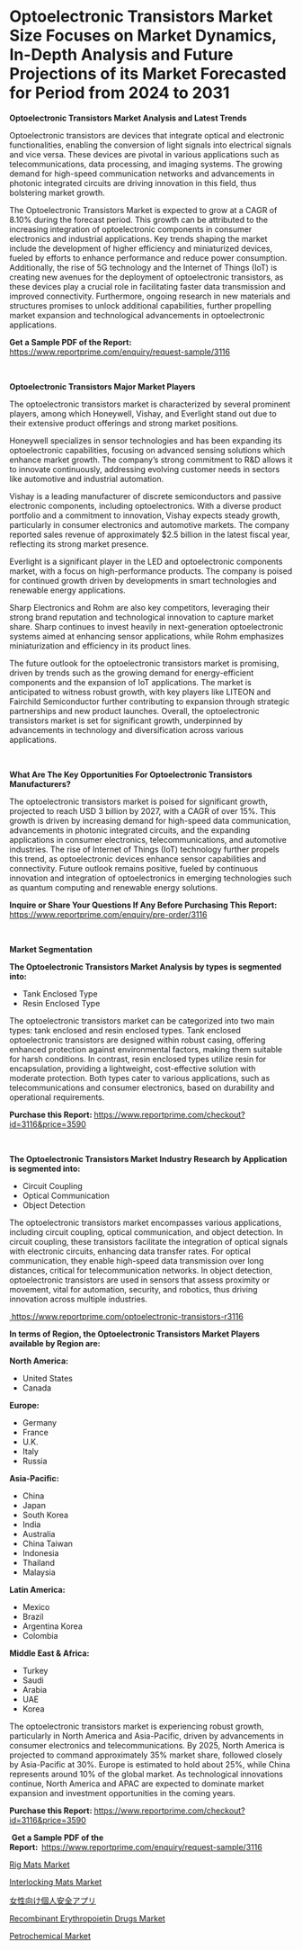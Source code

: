 <p><h1>Optoelectronic Transistors Market Size Focuses on Market Dynamics, In-Depth Analysis and Future Projections of its Market Forecasted for Period from 2024 to 2031</h1></p><p><strong>Optoelectronic Transistors Market Analysis and Latest Trends</strong></p>
<p><p>Optoelectronic transistors are devices that integrate optical and electronic functionalities, enabling the conversion of light signals into electrical signals and vice versa. These devices are pivotal in various applications such as telecommunications, data processing, and imaging systems. The growing demand for high-speed communication networks and advancements in photonic integrated circuits are driving innovation in this field, thus bolstering market growth.</p><p>The Optoelectronic Transistors Market is expected to grow at a CAGR of 8.10% during the forecast period. This growth can be attributed to the increasing integration of optoelectronic components in consumer electronics and industrial applications. Key trends shaping the market include the development of higher efficiency and miniaturized devices, fueled by efforts to enhance performance and reduce power consumption. Additionally, the rise of 5G technology and the Internet of Things (IoT) is creating new avenues for the deployment of optoelectronic transistors, as these devices play a crucial role in facilitating faster data transmission and improved connectivity. Furthermore, ongoing research in new materials and structures promises to unlock additional capabilities, further propelling market expansion and technological advancements in optoelectronic applications.</p></p>
<p><strong>Get a Sample PDF of the Report:&nbsp;</strong> <a href="https://www.reportprime.com/enquiry/request-sample/3116">https://www.reportprime.com/enquiry/request-sample/3116</a></p>
<p>&nbsp;</p>
<p><strong>Optoelectronic Transistors Major Market Players</strong></p>
<p><p>The optoelectronic transistors market is characterized by several prominent players, among which Honeywell, Vishay, and Everlight stand out due to their extensive product offerings and strong market positions.</p><p>Honeywell specializes in sensor technologies and has been expanding its optoelectronic capabilities, focusing on advanced sensing solutions which enhance market growth. The company’s strong commitment to R&D allows it to innovate continuously, addressing evolving customer needs in sectors like automotive and industrial automation. </p><p>Vishay is a leading manufacturer of discrete semiconductors and passive electronic components, including optoelectronics. With a diverse product portfolio and a commitment to innovation, Vishay expects steady growth, particularly in consumer electronics and automotive markets. The company reported sales revenue of approximately $2.5 billion in the latest fiscal year, reflecting its strong market presence.</p><p>Everlight is a significant player in the LED and optoelectronic components market, with a focus on high-performance products. The company is poised for continued growth driven by developments in smart technologies and renewable energy applications. </p><p>Sharp Electronics and Rohm are also key competitors, leveraging their strong brand reputation and technological innovation to capture market share. Sharp continues to invest heavily in next-generation optoelectronic systems aimed at enhancing sensor applications, while Rohm emphasizes miniaturization and efficiency in its product lines.</p><p>The future outlook for the optoelectronic transistors market is promising, driven by trends such as the growing demand for energy-efficient components and the expansion of IoT applications. The market is anticipated to witness robust growth, with key players like LITEON and Fairchild Semiconductor further contributing to expansion through strategic partnerships and new product launches. Overall, the optoelectronic transistors market is set for significant growth, underpinned by advancements in technology and diversification across various applications.</p></p>
<p>&nbsp;</p>
<p><strong>What Are The Key Opportunities For Optoelectronic Transistors Manufacturers?</strong></p>
<p><p>The optoelectronic transistors market is poised for significant growth, projected to reach USD 3 billion by 2027, with a CAGR of over 15%. This growth is driven by increasing demand for high-speed data communication, advancements in photonic integrated circuits, and the expanding applications in consumer electronics, telecommunications, and automotive industries. The rise of Internet of Things (IoT) technology further propels this trend, as optoelectronic devices enhance sensor capabilities and connectivity. Future outlook remains positive, fueled by continuous innovation and integration of optoelectronics in emerging technologies such as quantum computing and renewable energy solutions.</p></p>
<p><strong>Inquire or Share Your Questions If Any Before Purchasing This Report:</strong> <a href="https://www.reportprime.com/enquiry/pre-order/3116">https://www.reportprime.com/enquiry/pre-order/3116</a></p>
<p>&nbsp;</p>
<p><strong>Market Segmentation</strong></p>
<p><strong>The Optoelectronic Transistors Market Analysis by types is segmented into:</strong></p>
<p><ul><li>Tank Enclosed Type</li><li>Resin Enclosed Type</li></ul></p>
<p><p>The optoelectronic transistors market can be categorized into two main types: tank enclosed and resin enclosed types. Tank enclosed optoelectronic transistors are designed within robust casing, offering enhanced protection against environmental factors, making them suitable for harsh conditions. In contrast, resin enclosed types utilize resin for encapsulation, providing a lightweight, cost-effective solution with moderate protection. Both types cater to various applications, such as telecommunications and consumer electronics, based on durability and operational requirements.</p></p>
<p><strong>Purchase this Report:&nbsp;</strong><a href="https://www.reportprime.com/checkout?id=3116&price=3590">https://www.reportprime.com/checkout?id=3116&price=3590</a></p>
<p>&nbsp;</p>
<p><strong>The Optoelectronic Transistors Market Industry Research by Application is segmented into:</strong></p>
<p><ul><li>Circuit Coupling</li><li>Optical Communication</li><li>Object Detection</li></ul></p>
<p><p>The optoelectronic transistors market encompasses various applications, including circuit coupling, optical communication, and object detection. In circuit coupling, these transistors facilitate the integration of optical signals with electronic circuits, enhancing data transfer rates. For optical communication, they enable high-speed data transmission over long distances, critical for telecommunication networks. In object detection, optoelectronic transistors are used in sensors that assess proximity or movement, vital for automation, security, and robotics, thus driving innovation across multiple industries.</p></p>
<p><a href="https://www.reportprime.com/optoelectronic-transistors-r3116">&nbsp;https://www.reportprime.com/optoelectronic-transistors-r3116</a></p>
<p><strong>In terms of Region, the Optoelectronic Transistors Market Players available by Region are:</strong></p>
<p>
    <p> <strong> North America: </strong>
        <ul>
            <li>United States</li>
            <li>Canada</li>
        </ul>
        </p> 
    <p> <strong> Europe: </strong>
        <ul>
            <li>Germany</li>
            <li>France</li>
            <li>U.K.</li>
            <li>Italy</li>
            <li>Russia</li>
        </ul>
        </p> 
    <p> <strong> Asia-Pacific: </strong>
        <ul>
            <li>China</li>
            <li>Japan</li>
            <li>South Korea</li>
            <li>India</li>
            <li>Australia</li>
            <li>China Taiwan</li>
            <li>Indonesia</li>
            <li>Thailand</li>
            <li>Malaysia</li>
        </ul>
        </p> 
    <p> <strong> Latin America: </strong>
        <ul>
            <li>Mexico</li>
            <li>Brazil</li>
            <li>Argentina Korea</li>
            <li>Colombia</li>
        </ul>
        </p> 
    <p> <strong> Middle East & Africa: </strong>
        <ul>
            <li>Turkey</li>
            <li>Saudi</li>
            <li>Arabia</li>
            <li>UAE</li>
            <li>Korea</li>
        </ul>
    </p>
    </p>
<p><p>The optoelectronic transistors market is experiencing robust growth, particularly in North America and Asia-Pacific, driven by advancements in consumer electronics and telecommunications. By 2025, North America is projected to command approximately 35% market share, followed closely by Asia-Pacific at 30%. Europe is estimated to hold about 25%, while China represents around 10% of the global market. As technological innovations continue, North America and APAC are expected to dominate market expansion and investment opportunities in the coming years.</p></p>
<p><strong>Purchase this Report: </strong><a href="https://www.reportprime.com/checkout?id=3116&price=3590">https://www.reportprime.com/checkout?id=3116&price=3590</a></p>
<p>&nbsp;<strong>Get a Sample PDF of the Report:&nbsp;&nbsp;</strong><a href="https://www.reportprime.com/enquiry/request-sample/3116">https://www.reportprime.com/enquiry/request-sample/3116</a></p>
<p><strong></strong></p>
<p><p><a href="https://medium.com/@alexander.bell98078/the-rig-mats-market-is-experiencing-higher-than-anticipated-demand-compared-to-pre-pandemic-c1cdfe3f88de">Rig Mats Market</a></p><p><a href="https://medium.com/@alexander.bell98078/the-interlocking-mats-market-is-anticipated-to-experience-significant-growth-with-a-projected-4f97a940a973">Interlocking Mats Market</a></p><p><a href="https://medium.com/@johnson154chris/personal-safety-apps-for-women-market-%E3%81%AE%E3%82%B0%E3%83%AD%E3%83%BC%E3%83%90%E3%83%AB%E5%B8%82%E5%A0%B4%E6%A6%82%E8%A6%81%E3%81%AF-%E4%B8%96%E7%95%8C%E3%81%8A%E3%82%88%E3%81%B3%E4%B8%BB%E8%A6%81%E5%B8%82%E5%A0%B4%E3%81%AB%E3%81%8A%E3%81%91%E3%82%8B%E6%A5%AD%E7%95%8C%E3%81%AB%E5%BD%B1%E9%9F%BF%E3%82%92%E4%B8%8E%E3%81%88%E3%82%8B%E4%B8%BB%E8%A6%81%E3%81%AA%E3%83%88%E3%83%AC%E3%83%B3%E3%83%89%E3%81%AB%E3%81%A4%E3%81%84%E3%81%A6-%E7%8B%AC%E8%87%AA%E3%81%AE%E8%A6%96%E7%82%B9%E3%82%92%E6%8F%90%E4%BE%9B%E3%81%97%E3%81%BE%E3%81%99-04509593a8f2">女性向け個人安全アプリ</a></p><p><a href="https://www.linkedin.com/pulse/future-insights-recombinant-erythropoietin-drugs-market-trends-exygf?trackingId=%2B0n8yhh2Q%2F6RQHc1pkuHKA%3D%3D">Recombinant Erythropoietin Drugs Market</a></p><p><a href="https://issuu.com/reportprime-2/docs/petrochemical-market-size-2030.pptx_55deb2862bef1b">Petrochemical Market</a></p></p>